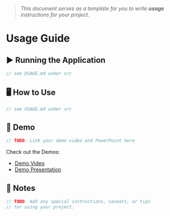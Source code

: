 > *This document serves as a template for you to write **usage** instructions for your project.* 

# Usage Guide

## ▶️ Running the Application
``` c
// see USAGE.md under src
```
## 🖥️ How to Use
``` c
// see USAGE.md under src
```
## 🎥 Demo
``` c
// TODO: Link your demo video and PowerPoint here
```
Check out the Demos: 
- [Demo Video](../demo/demo.mp4)
- [Demo Presentation]([assets/BetterBuddy.pptx](https://github.com/izzy-Davies04/SAIntervarsityHackathon2025/blob/bb3b10fea6875e44de7fe0d5d87ba35ec5ddbf87/assets/BetterBuddy.pptx))

## 📌 Notes
``` c
// TODO: Add any special instructions, caveats, or tips
// for using your project.
```
